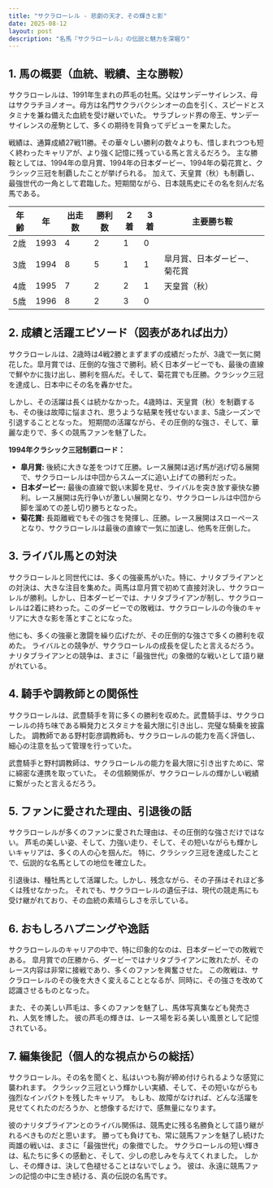 ```yaml
---
title: "サクラローレル - 悲劇の天才、その輝きと影"
date: 2025-08-12
layout: post
description: "名馬『サクラローレル』の伝説と魅力を深堀り"
---
```


## 1. 馬の概要（血統、戦績、主な勝鞍）

サクラローレルは、1991年生まれの芦毛の牡馬。父はサンデーサイレンス、母はサクラチヨノオー。母方は名門サクラバクシンオーの血を引く、スピードとスタミナを兼ね備えた血統を受け継いでいた。  サラブレッド界の帝王、サンデーサイレンスの産駒として、多くの期待を背負ってデビューを果たした。

戦績は、通算成績27戦11勝。その華々しい勝利の数々よりも、惜しまれつつも短く終わったキャリアが、より強く記憶に残っている馬と言えるだろう。  主な勝鞍としては、1994年の皐月賞、1994年の日本ダービー、1994年の菊花賞と、クラシック三冠を制覇したことが挙げられる。  加えて、天皇賞（秋）も制覇し、最強世代の一角として君臨した。短期間ながら、日本競馬史にその名を刻んだ名馬である。

| 年齢 | 年 | 出走数 | 勝利数 | 2着 | 3着 | 主要勝ち鞍 |
|---|---|---|---|---|---|---|
| 2歳 | 1993 | 4 | 2 | 1 | 0 |  |
| 3歳 | 1994 | 8 | 5 | 1 | 1 | 皐月賞、日本ダービー、菊花賞 |
| 4歳 | 1995 | 7 | 2 | 2 | 1 | 天皇賞（秋） |
| 5歳 | 1996 | 8 | 2 | 3 | 0 |  |


## 2. 成績と活躍エピソード（図表があれば出力）

サクラローレルは、2歳時は4戦2勝とまずまずの成績だったが、3歳で一気に開花した。皐月賞では、圧倒的な強さで勝利。続く日本ダービーでも、最後の直線で鮮やかに抜け出し、勝利を掴んだ。そして、菊花賞でも圧勝。クラシック三冠を達成し、日本中にその名を轟かせた。

しかし、その活躍は長くは続かなかった。4歳時は、天皇賞（秋）を制覇するも、その後は故障に悩まされ、思うような結果を残せないまま、5歳シーズンで引退することとなった。  短期間の活躍ながら、その圧倒的な強さ、そして、華麗な走りで、多くの競馬ファンを魅了した。

**1994年クラシック三冠制覇ロード：**

* **皐月賞:** 後続に大きな差をつけて圧勝。レース展開は逃げ馬が逃げ切る展開で、サクラローレルは中団からスムーズに追い上げての勝利だった。
* **日本ダービー:** 最後の直線で鋭い末脚を見せ、ライバルを突き放す豪快な勝利。レース展開は先行争いが激しい展開となり、サクラローレルは中団から脚を溜めての差し切り勝ちとなった。
* **菊花賞:**  長距離戦でもその強さを発揮し、圧勝。レース展開はスローペースとなり、サクラローレルは最後の直線で一気に加速し、他馬を圧倒した。


## 3. ライバル馬との対決

サクラローレルと同世代には、多くの強豪馬がいた。特に、ナリタブライアンとの対決は、大きな注目を集めた。両馬は皐月賞で初めて直接対決し、サクラローレルが勝利。しかし、日本ダービーでは、ナリタブライアンが制し、サクラローレルは2着に終わった。このダービーでの敗戦は、サクラローレルの今後のキャリアに大きな影を落とすことになった。

他にも、多くの強豪と激闘を繰り広げたが、その圧倒的な強さで多くの勝利を収めた。  ライバルとの競争が、サクラローレルの成長を促したと言えるだろう。  ナリタブライアンとの競争は、まさに「最強世代」の象徴的な戦いとして語り継がれている。


## 4. 騎手や調教師との関係性

サクラローレルは、武豊騎手を背に多くの勝利を収めた。武豊騎手は、サクラローレルの持ち味である瞬発力とスタミナを最大限に引き出し、完璧な騎乗を披露した。  調教師である野村彰彦調教師も、サクラローレルの能力を高く評価し、細心の注意を払って管理を行っていた。

武豊騎手と野村調教師は、サクラローレルの能力を最大限に引き出すために、常に綿密な連携を取っていた。  その信頼関係が、サクラローレルの輝かしい戦績に繋がったと言えるだろう。


## 5. ファンに愛された理由、引退後の話

サクラローレルが多くのファンに愛された理由は、その圧倒的な強さだけではない。  芦毛の美しい姿、そして、力強い走り、そして、その短いながらも輝かしいキャリアは、多くの人の心を掴んだ。  特に、クラシック三冠を達成したことで、伝説的な名馬としての地位を確立した。

引退後は、種牡馬として活躍した。しかし、残念ながら、その子孫はそれほど多くは残せなかった。  それでも、サクラローレルの遺伝子は、現代の競走馬にも受け継がれており、その血統の素晴らしさを示している。


## 6. おもしろハプニングや逸話

サクラローレルのキャリアの中で、特に印象的なのは、日本ダービーでの敗戦である。  皐月賞での圧勝から、ダービーではナリタブライアンに敗れたが、そのレース内容は非常に接戦であり、多くのファンを興奮させた。  この敗戦は、サクラローレルのその後を大きく変えることとなるが、同時に、その強さを改めて認識させるものとなった。

また、その美しい芦毛は、多くのファンを魅了し、馬体写真集なども発売され、人気を博した。  彼の芦毛の輝きは、レース場を彩る美しい風景として記憶されている。


## 7. 編集後記（個人的な視点からの総括）

サクラローレル。その名を聞くと、私はいつも胸が締め付けられるような感覚に襲われます。  クラシック三冠という輝かしい実績、そして、その短いながらも強烈なインパクトを残したキャリア。  もしも、故障がなければ、どんな活躍を見せてくれたのだろうか、と想像するだけで、感無量になります。

彼のナリタブライアンとのライバル関係は、競馬史に残る名勝負として語り継がれるべきものだと思います。  勝っても負けても、常に競馬ファンを魅了し続けた両雄の戦いは、まさに「最強世代」の象徴でした。  サクラローレルの短い輝きは、私たちに多くの感動と、そして、少しの悲しみを与えてくれました。  しかし、その輝きは、決して色褪せることはないでしょう。  彼は、永遠に競馬ファンの記憶の中に生き続ける、真の伝説の名馬です。
